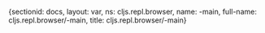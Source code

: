 {sectionid: docs, layout: var, ns: cljs.repl.browser, name: -main, full-name: cljs.repl.browser/-main,
  title: cljs.repl.browser/-main}
